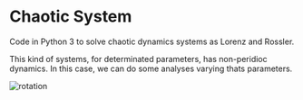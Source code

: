 # Chaotic System
Code in Python 3 to solve chaotic dynamics systems as Lorenz and Rossler.

This kind of systems, for determinated parameters, has non-peridioc dynamics. In this case, we can do some analyses varying thats parameters.

![rotation](https://user-images.githubusercontent.com/79491133/184262551-a50c8c8f-e5b9-4520-b784-968bca1a8b9c.gif)
